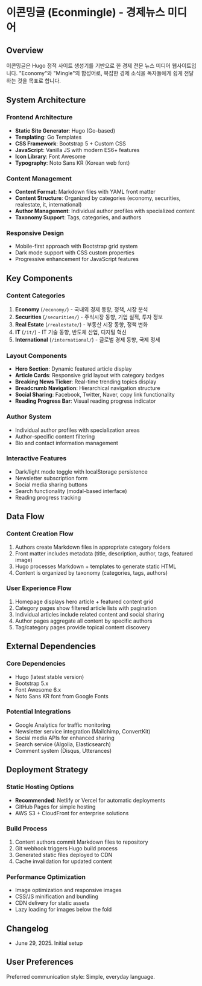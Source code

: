 # 이콘밍글 (Econmingle) - 경제뉴스 미디어

## Overview

이콘밍글은 Hugo 정적 사이트 생성기를 기반으로 한 경제 전문 뉴스 미디어 웹사이트입니다. "Economy"와 "Mingle"의 합성어로, 복잡한 경제 소식을 독자들에게 쉽게 전달하는 것을 목표로 합니다.

## System Architecture

### Frontend Architecture
- **Static Site Generator**: Hugo (Go-based)
- **Templating**: Go Templates
- **CSS Framework**: Bootstrap 5 + Custom CSS
- **JavaScript**: Vanilla JS with modern ES6+ features
- **Icon Library**: Font Awesome
- **Typography**: Noto Sans KR (Korean web font)

### Content Management
- **Content Format**: Markdown files with YAML front matter
- **Content Structure**: Organized by categories (economy, securities, realestate, it, international)
- **Author Management**: Individual author profiles with specialized content
- **Taxonomy Support**: Tags, categories, and authors

### Responsive Design
- Mobile-first approach with Bootstrap grid system
- Dark mode support with CSS custom properties
- Progressive enhancement for JavaScript features

## Key Components

### Content Categories
1. **Economy** (`/economy/`) - 국내외 경제 동향, 정책, 시장 분석
2. **Securities** (`/securities/`) - 주식시장 동향, 기업 실적, 투자 정보
3. **Real Estate** (`/realestate/`) - 부동산 시장 동향, 정책 변화
4. **IT** (`/it/`) - IT 기술 동향, 반도체 산업, 디지털 혁신
5. **International** (`/international/`) - 글로벌 경제 동향, 국제 정세

### Layout Components
- **Hero Section**: Dynamic featured article display
- **Article Cards**: Responsive grid layout with category badges
- **Breaking News Ticker**: Real-time trending topics display
- **Breadcrumb Navigation**: Hierarchical navigation structure
- **Social Sharing**: Facebook, Twitter, Naver, copy link functionality
- **Reading Progress Bar**: Visual reading progress indicator

### Author System
- Individual author profiles with specialization areas
- Author-specific content filtering
- Bio and contact information management

### Interactive Features
- Dark/light mode toggle with localStorage persistence
- Newsletter subscription form
- Social media sharing buttons
- Search functionality (modal-based interface)
- Reading progress tracking

## Data Flow

### Content Creation Flow
1. Authors create Markdown files in appropriate category folders
2. Front matter includes metadata (title, description, author, tags, featured image)
3. Hugo processes Markdown + templates to generate static HTML
4. Content is organized by taxonomy (categories, tags, authors)

### User Experience Flow
1. Homepage displays hero article + featured content grid
2. Category pages show filtered article lists with pagination
3. Individual articles include related content and social sharing
4. Author pages aggregate all content by specific authors
5. Tag/category pages provide topical content discovery

## External Dependencies

### Core Dependencies
- Hugo (latest stable version)
- Bootstrap 5.x
- Font Awesome 6.x
- Noto Sans KR font from Google Fonts

### Potential Integrations
- Google Analytics for traffic monitoring
- Newsletter service integration (Mailchimp, ConvertKit)
- Social media APIs for enhanced sharing
- Search service (Algolia, Elasticsearch)
- Comment system (Disqus, Utterances)

## Deployment Strategy

### Static Hosting Options
- **Recommended**: Netlify or Vercel for automatic deployments
- GitHub Pages for simple hosting
- AWS S3 + CloudFront for enterprise solutions

### Build Process
1. Content authors commit Markdown files to repository
2. Git webhook triggers Hugo build process
3. Generated static files deployed to CDN
4. Cache invalidation for updated content

### Performance Optimization
- Image optimization and responsive images
- CSS/JS minification and bundling
- CDN delivery for static assets
- Lazy loading for images below the fold

## Changelog

- June 29, 2025. Initial setup

## User Preferences

Preferred communication style: Simple, everyday language.